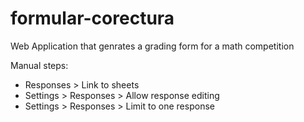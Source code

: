 # formular-corectura
Web Application that genrates a grading form for a math competition


Manual steps:
- Responses > Link to sheets
- Settings > Responses > Allow response editing
- Settings > Responses > Limit to one response